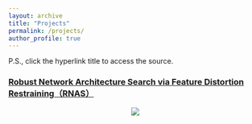 ```yaml
---
layout: archive
title: "Projects"
permalink: /projects/
author_profile: true
---
```


P.S., click the hyperlink title to access the source.

### [Robust Network Architecture Search via Feature Distortion Restraining（RNAS）](/_pages/project_1.html)

<center>
<img src="/images/RNAS.png">
</center>
